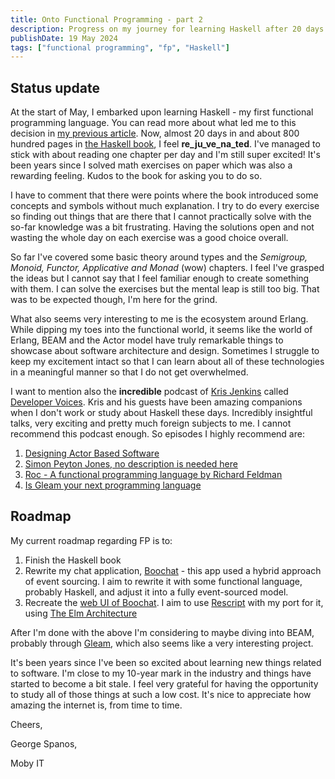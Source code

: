 ```yaml
---
title: Onto Functional Programming - part 2
description: Progress on my journey for learning Haskell after 20 days in
publishDate: 19 May 2024
tags: ["functional programming", "fp", "Haskell"]
---
```



## Status update

At the start of May, I embarked upon learning Haskell - my first functional programming language. You can read more about what led me to this decision in [my previous article](https://gspanos.tech/posts/learning-fp/). Now, almost 20 days in and about 800 hundred pages in [the Haskell book](https://haskellbook.com/), I feel **re_ju_ve_na_ted**. I've managed to stick with about reading one chapter per day and I'm still super excited!
It's been years since I solved math exercises on paper which was also a rewarding feeling. Kudos to the book for asking you to do so.

I have to comment that there were points where the book introduced some concepts and symbols without much explanation. I try to do every exercise so finding out things that are there that I cannot practically solve with the so-far knowledge was a bit frustrating. Having the solutions open and not wasting the whole day on each exercise was a good choice overall.

So far I've covered some basic theory around types and the _Semigroup, Monoid, Functor, Applicative and Monad_ (wow) chapters. I feel I've grasped the ideas but I cannot say that I feel familiar enough to create something with them. I can solve the exercises but the mental leap is still too big. That was to be expected though, I'm here for the grind.

What also seems very interesting to me is the ecosystem around Erlang. While dipping my toes into the functional world, it seems like the world of Erlang, BEAM and the Actor model have truly remarkable things to showcase about software architecture and design. Sometimes I struggle to keep my excitement intact so that I can learn about all of these technologies in a meaningful manner so that I do not get overwhelmed.

I want to mention also the **incredible** podcast of [Kris Jenkins](https://twitter.com/krisajenkins) called [Developer Voices](https://www.youtube.com/channel/UC-0fWjosItIOD4ThhS6oyfA). Kris and his guests have been amazing companions when I don't work or study about Haskell these days. Incredibly insightful talks, very exciting and pretty much foreign subjects to me. I cannot recommend this podcast enough. So episodes I highly recommend are:

1. [Designing Actor Based Software](https://www.youtube.com/watch?v=CBUWcUuG6Ss)
2. [Simon Peyton Jones, no description is needed here](https://www.youtube.com/watch?v=UBgam9XUHs0)
3. [Roc - A functional programming language by Richard Feldman](https://www.youtube.com/watch?v=DzhIprQan68)
4. [Is Gleam your next programming language](https://www.youtube.com/watch?v=RntfkL8lUY4)


## Roadmap

My current roadmap regarding FP is to:

1. Finish the Haskell book
2. Rewrite my chat application, [Boochat](https://github.com/moby-it/boochat-server) - this app used a hybrid approach of event sourcing. I aim to rewrite it with some functional language, probably Haskell, and adjust it into a fully event-sourced model.
3. Recreate the [web UI of Boochat](https://www.figma.com/proto/2Jl3UG4KZk7r4fXkAQh8ys/Boochat-Lib-1.0?t=wNXdM7tgkEzyTzQT-0&scaling=min-zoom&page-id=0%3A1&node-id=455-2490&starting-point-node-id=455%3A2490). I aim to use [Rescript](https://rescript-lang.org/) with my port for it, using [The Elm Architecture](https://guide.elm-lang.org/architecture/)


After I'm done with the above I'm considering to maybe diving into BEAM, probably through [Gleam](https://gleam.run/), which also seems like a very interesting project.

It's been years since I've been so excited about learning new things related to software. I'm close to my 10-year mark in the industry and things have started to become a bit stale. I feel very grateful for having the opportunity to study all of those things at such a low cost. It's nice to appreciate how amazing the internet is, from time to time.

Cheers,

George Spanos,

Moby IT
